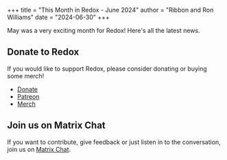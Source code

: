+++
title = "This Month in Redox - June 2024"
author = "Ribbon and Ron Williams"
date = "2024-06-30"
+++

May was a very exciting month for Redox! Here's all the latest news.

## Donate to Redox

If you would like to support Redox, please consider donating or buying some merch!

- [Donate](https://www.redox-os.org/donate/)
- [Patreon](https://www.patreon.com/redox_os)
- [Merch](https://redox-os.creator-spring.com/)

## Join us on Matrix Chat

If you want to contribute, give feedback or just listen in to the conversation,
join us on [Matrix Chat](https://matrix.to/#/#redox-join:matrix.org).
